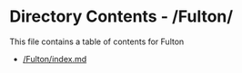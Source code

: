 # Directory Contents - /Fulton/

This file contains a table of contents for Fulton

- [/Fulton/index.md](/Fulton/index.md)
